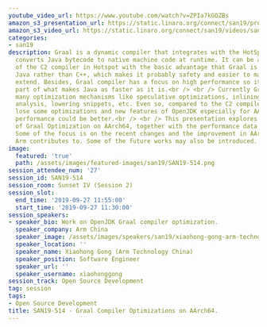 ```yaml
---
youtube_video_url: https://www.youtube.com/watch?v=ZPIa7kGOZBs
amazon_s3_presentation_url: https://static.linaro.org/connect/san19/presentations/san19-514.pdf
amazon_s3_video_url: https://static.linaro.org/connect/san19/videos/san19-514.mp4
categories:
- san19
description: Graal is a dynamic compiler that integrates with the HotSpot JVM and
  converts Java bytecode to native machine code at runtime. It can be a replacement
  of the C2 compiler in Hotspot with the basic advantage that Graal is written in
  Java rather than C++, which makes it probably safety and easier to maintain and
  extend. Besides, Graal compiler has a focus on high performance so its also a big
  part of what makes Java as faster as it is.<br /> <br /> Currently Graal has added
  many optimization mechanisms like speculative optimizations, inlining, partial escape
  analysis, lowering snippets, etc. Even so, compared to the C2 compiler, Graal still
  lose some optimizations and new features of OpenJDK especially for AArch64. Its
  performance could be better.<br /> <br /> This presentation explores the status
  of Graal Optimization on AArch64, together with the performance data of some benchmarks.
  Some of the focus is on the recent changes and the improvement in AArch64 port which
  Arm contributes to. Some of the future works may also be introduced.
image:
  featured: 'true'
  path: /assets/images/featured-images/san19/SAN19-514.png
session_attendee_num: '27'
session_id: SAN19-514
session_room: Sunset IV (Session 2)
session_slot:
  end_time: '2019-09-27 11:55:00'
  start_time: '2019-09-27 11:30:00'
session_speakers:
- speaker_bio: Work on OpenJDK Graal compiler optimization.
  speaker_company: Arm China
  speaker_image: /assets/images/speakers/san19/xiaohong-gong-arm-technology-china.jpg
  speaker_location: ''
  speaker_name: Xiaohong Gong (Arm Technology China)
  speaker_position: Software Engineer
  speaker_url: ''
  speaker_username: xiaohonggong
session_track: Open Source Development
tag: session
tags:
- Open Source Development
title: SAN19-514 - Graal Compiler Optimizations on AArch64.
---
```

